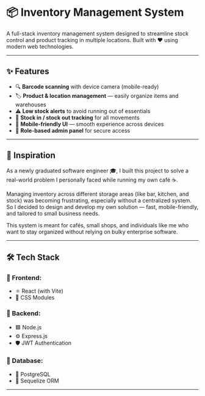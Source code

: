 # 📦 Inventory Management System

A full-stack inventory management system designed to streamline stock control and product tracking in multiple locations. Built with ❤️ using modern web technologies.

---

## ✨ Features

- 🔍 **Barcode scanning** with device camera (mobile-ready)
- 🏷️ **Product & location management** — easily organize items and warehouses
- ⚠️ **Low stock alerts** to avoid running out of essentials
- 🔄 **Stock in / stock out tracking** for all movements
- 📱 **Mobile-friendly UI** — smooth experience across devices
- 👤 **Role-based admin panel** for secure access

---

## 🧠 Inspiration

As a newly graduated software engineer 🎓, I built this project to solve a real-world problem I personally faced while running my own café ☕.

Managing inventory across different storage areas (like bar, kitchen, and stock) was becoming frustrating, especially without a centralized system. So I decided to design and develop my own solution — fast, mobile-friendly, and tailored to small business needs.

This system is meant for cafés, small shops, and individuals like me who want to stay organized without relying on bulky enterprise software.

---

## 🛠️ Tech Stack

### 🔹 Frontend:
- ⚛️ React (with Vite)
- 🎨 CSS Modules 

### 🔹 Backend:
- 🟩 Node.js
- ⚙️ Express.js
- 🛡️ JWT Authentication

### 🔹 Database:
- 🐘 PostgreSQL
- 🔗 Sequelize ORM

---
